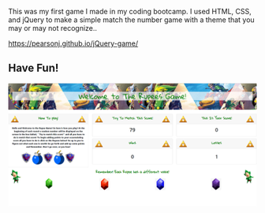 This was my first game I made in my coding bootcamp. I used HTML, CSS, and jQuery to make a simple match the number game with a theme that you may or may not recognize..

https://pearsonj.github.io/jQuery-game/

## Have Fun!

![alt text](https://raw.githubusercontent.com/Pearsonj/jQuery-game/master/zeldagame.PNG)

